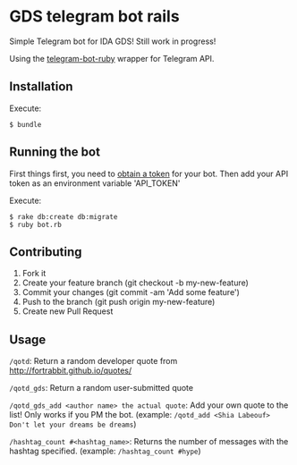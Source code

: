 # GDS telegram bot rails

Simple Telegram bot for IDA GDS!
Still work in progress!

Using the  [telegram-bot-ruby](https://github.com/atipugin/telegram-bot-ruby) wrapper for Telegram API.


## Installation
Execute:

```shell
$ bundle
```

## Running the bot

First things first, you need to [obtain a token](https://core.telegram.org/bots#botfather) for your bot. Then add your API token as an environment variable 'API_TOKEN'

Execute:
```shell
$ rake db:create db:migrate
$ ruby bot.rb
```

## Contributing

1. Fork it
2. Create your feature branch (git checkout -b my-new-feature)
3. Commit your changes (git commit -am 'Add some feature')
4. Push to the branch (git push origin my-new-feature)
5. Create new Pull Request

## Usage

`/qotd`: Return a random developer quote from http://fortrabbit.github.io/quotes/

`/qotd_gds`: Return a random user-submitted quote

`/qotd_gds_add <author name> the actual quote`: Add your own quote to the list! Only works if you PM the bot. (example: `/qotd_add <Shia Labeouf> Don't let your dreams be dreams`)

`/hashtag_count #<hashtag_name>`: Returns the number of messages with the hashtag specified. (example: `/hashtag_count #hype`)
